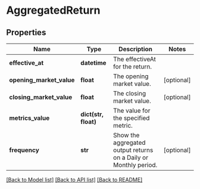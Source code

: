 # AggregatedReturn

## Properties
Name | Type | Description | Notes
------------ | ------------- | ------------- | -------------
**effective_at** | **datetime** | The effectiveAt for the return. | 
**opening_market_value** | **float** | The opening market value. | [optional] 
**closing_market_value** | **float** | The closing market value. | [optional] 
**metrics_value** | **dict(str, float)** | The value for the specified metric. | 
**frequency** | **str** | Show the aggregated output returns on a Daily or Monthly period. | [optional] 

[[Back to Model list]](../README.md#documentation-for-models) [[Back to API list]](../README.md#documentation-for-api-endpoints) [[Back to README]](../README.md)


